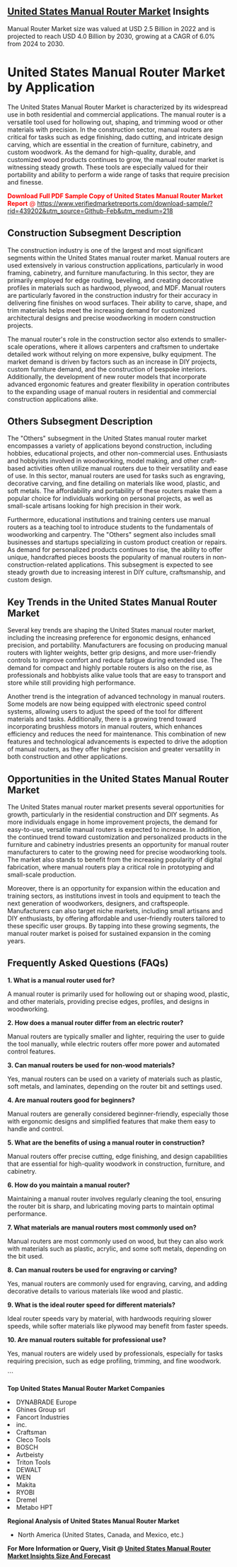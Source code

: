 <h2><a href="https://www.verifiedmarketreports.com/download-sample/?rid=439202&amp;utm_source=Github-Feb&amp;utm_medium=218" target="_blank">United States Manual Router Market</a> Insights</h2><p>Manual Router Market size was valued at USD 2.5 Billion in 2022 and is projected to reach USD 4.0 Billion by 2030, growing at a CAGR of 6.0% from 2024 to 2030.</p><p> <h1>United States Manual Router Market by Application</h1> <p>The United States Manual Router Market is characterized by its widespread use in both residential and commercial applications. The manual router is a versatile tool used for hollowing out, shaping, and trimming wood or other materials with precision. In the construction sector, manual routers are critical for tasks such as edge finishing, dado cutting, and intricate design carving, which are essential in the creation of furniture, cabinetry, and custom woodwork. As the demand for high-quality, durable, and customized wood products continues to grow, the manual router market is witnessing steady growth. These tools are especially valued for their portability and ability to perform a wide range of tasks that require precision and finesse. <p><span class=""><span style="color: #ff0000;"><strong>Download Full PDF Sample Copy of United States Manual Router Market Report</strong> @ </span><a href="https://www.verifiedmarketreports.com/download-sample/?rid=439202&amp;utm_source=Github-Feb&amp;utm_medium=218" target="_blank">https://www.verifiedmarketreports.com/download-sample/?rid=439202&amp;utm_source=Github-Feb&amp;utm_medium=218</a></span></p></p> <h2>Construction Subsegment Description</h2> <p>The construction industry is one of the largest and most significant segments within the United States manual router market. Manual routers are used extensively in various construction applications, particularly in wood framing, cabinetry, and furniture manufacturing. In this sector, they are primarily employed for edge routing, beveling, and creating decorative profiles in materials such as hardwood, plywood, and MDF. Manual routers are particularly favored in the construction industry for their accuracy in delivering fine finishes on wood surfaces. Their ability to carve, shape, and trim materials helps meet the increasing demand for customized architectural designs and precise woodworking in modern construction projects. <p>The manual router's role in the construction sector also extends to smaller-scale operations, where it allows carpenters and craftsmen to undertake detailed work without relying on more expensive, bulky equipment. The market demand is driven by factors such as an increase in DIY projects, custom furniture demand, and the construction of bespoke interiors. Additionally, the development of new router models that incorporate advanced ergonomic features and greater flexibility in operation contributes to the expanding usage of manual routers in residential and commercial construction applications alike.</p> <h2>Others Subsegment Description</h2> <p>The "Others" subsegment in the United States manual router market encompasses a variety of applications beyond construction, including hobbies, educational projects, and other non-commercial uses. Enthusiasts and hobbyists involved in woodworking, model making, and other craft-based activities often utilize manual routers due to their versatility and ease of use. In this sector, manual routers are used for tasks such as engraving, decorative carving, and fine detailing on materials like wood, plastic, and soft metals. The affordability and portability of these routers make them a popular choice for individuals working on personal projects, as well as small-scale artisans looking for high precision in their work. <p>Furthermore, educational institutions and training centers use manual routers as a teaching tool to introduce students to the fundamentals of woodworking and carpentry. The "Others" segment also includes small businesses and startups specializing in custom product creation or repairs. As demand for personalized products continues to rise, the ability to offer unique, handcrafted pieces boosts the popularity of manual routers in non-construction-related applications. This subsegment is expected to see steady growth due to increasing interest in DIY culture, craftsmanship, and custom design.</p> <h2>Key Trends in the United States Manual Router Market</h2> <p>Several key trends are shaping the United States manual router market, including the increasing preference for ergonomic designs, enhanced precision, and portability. Manufacturers are focusing on producing manual routers with lighter weights, better grip designs, and more user-friendly controls to improve comfort and reduce fatigue during extended use. The demand for compact and highly portable routers is also on the rise, as professionals and hobbyists alike value tools that are easy to transport and store while still providing high performance. <p>Another trend is the integration of advanced technology in manual routers. Some models are now being equipped with electronic speed control systems, allowing users to adjust the speed of the tool for different materials and tasks. Additionally, there is a growing trend toward incorporating brushless motors in manual routers, which enhances efficiency and reduces the need for maintenance. This combination of new features and technological advancements is expected to drive the adoption of manual routers, as they offer higher precision and greater versatility in both construction and other applications.</p> <h2>Opportunities in the United States Manual Router Market</h2> <p>The United States manual router market presents several opportunities for growth, particularly in the residential construction and DIY segments. As more individuals engage in home improvement projects, the demand for easy-to-use, versatile manual routers is expected to increase. In addition, the continued trend toward customization and personalized products in the furniture and cabinetry industries presents an opportunity for manual router manufacturers to cater to the growing need for precise woodworking tools. The market also stands to benefit from the increasing popularity of digital fabrication, where manual routers play a critical role in prototyping and small-scale production. <p>Moreover, there is an opportunity for expansion within the education and training sectors, as institutions invest in tools and equipment to teach the next generation of woodworkers, designers, and craftspeople. Manufacturers can also target niche markets, including small artisans and DIY enthusiasts, by offering affordable and user-friendly routers tailored to these specific user groups. By tapping into these growing segments, the manual router market is poised for sustained expansion in the coming years.</p> <h2>Frequently Asked Questions (FAQs)</h2> <p><strong>1. What is a manual router used for?</strong></p> <p>A manual router is primarily used for hollowing out or shaping wood, plastic, and other materials, providing precise edges, profiles, and designs in woodworking.</p> <p><strong>2. How does a manual router differ from an electric router?</strong></p> <p>Manual routers are typically smaller and lighter, requiring the user to guide the tool manually, while electric routers offer more power and automated control features.</p> <p><strong>3. Can manual routers be used for non-wood materials?</strong></p> <p>Yes, manual routers can be used on a variety of materials such as plastic, soft metals, and laminates, depending on the router bit and settings used.</p> <p><strong>4. Are manual routers good for beginners?</strong></p> <p>Manual routers are generally considered beginner-friendly, especially those with ergonomic designs and simplified features that make them easy to handle and control.</p> <p><strong>5. What are the benefits of using a manual router in construction?</strong></p> <p>Manual routers offer precise cutting, edge finishing, and design capabilities that are essential for high-quality woodwork in construction, furniture, and cabinetry.</p> <p><strong>6. How do you maintain a manual router?</strong></p> <p>Maintaining a manual router involves regularly cleaning the tool, ensuring the router bit is sharp, and lubricating moving parts to maintain optimal performance.</p> <p><strong>7. What materials are manual routers most commonly used on?</strong></p> <p>Manual routers are most commonly used on wood, but they can also work with materials such as plastic, acrylic, and some soft metals, depending on the bit used.</p> <p><strong>8. Can manual routers be used for engraving or carving?</strong></p> <p>Yes, manual routers are commonly used for engraving, carving, and adding decorative details to various materials like wood and plastic.</p> <p><strong>9. What is the ideal router speed for different materials?</strong></p> <p>Ideal router speeds vary by material, with hardwoods requiring slower speeds, while softer materials like plywood may benefit from faster speeds.</p> <p><strong>10. Are manual routers suitable for professional use?</strong></p> <p>Yes, manual routers are widely used by professionals, especially for tasks requiring precision, such as edge profiling, trimming, and fine woodwork.</p> ```</p><p><strong>Top United States Manual Router Market Companies</strong></p><div data-test-id=""><p><li>DYNABRADE Europe</li><li> Ghines Group srl</li><li> Fancort Industries</li><li> inc.</li><li> Craftsman</li><li> Cleco Tools</li><li> BOSCH</li><li> Avtbeisty</li><li> Triton Tools</li><li> DEWALT</li><li> WEN</li><li> Makita</li><li> RYOBI</li><li> Dremel</li><li> Metabo HPT</li></p><div><strong>Regional Analysis of&nbsp;United States Manual Router Market</strong></div><ul><li dir="ltr"><p dir="ltr">North America&nbsp;(United States, Canada, and Mexico, etc.)</p></li></ul><p><strong>For More Information or Query, Visit @&nbsp;</strong><strong><a href="https://www.verifiedmarketreports.com/product/manual-router-market/?utm_source=Github-Feb&amp;utm_medium=218" target="_blank">United States Manual Router Market Insights Size And Forecast</a></strong></p></div>
